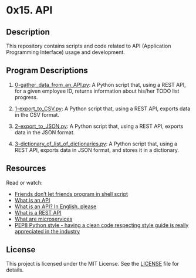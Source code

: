 # 0x15. API

## Description
This repository contains scripts and code related to API (Application Programming Interface) usage and development.

## Program Descriptions

1. [0-gather_data_from_an_API.py](https://github.com/iakev/alx-system_engineering-devops/blob/main/0x15-api/0-gather_data_from_an_API.py): A Python script that, using a REST API, for a given employee ID, returns information about his/her TODO list progress.

2. [1-export_to_CSV.py](https://github.com/iakev/alx-system_engineering_devops/blob/main/0x15-api/1-export_to_CSV.py): A Python script that, using a REST API, exports data in the CSV format.

3. [2-export_to_JSON.py](https://github.com/iakev/alx-system_engineering_devops/blob/main/0x15-api/2-export_to_JSON.py): A Python script that, using a REST API, exports data in the JSON format.

4. [3-dictionary_of_list_of_dictionaries.py](https://github.com/iakev/alx-system_engineering_devops/blob/main/0x15-api/3-dictionary_of_list_of_dictionaries.py): A Python script that, using a REST API, exports data in JSON format, and stores it in a dictionary.

## Resources
Read or watch:

- [Friends don’t let friends program in shell script](https://www.turnkeylinux.org/blog/friends-dont-let-friends-program-shell-script)
- [What is an API](https://www.webopedia.com/definitions/api/)
- [What is an API? In English, please](https://www.freecodecamp.org/news/what-is-an-api-in-english-please-b880a3214a82/)
- [What is a REST API](https://www.sitepoint.com/rest-api/)
- [What are microservices](https://smartbear.com/learn/api-design/microservices/)
- [PEP8 Python style - having a clean code respecting style guide is really appreciated in the industry](https://pep8.org/)

## License
This project is licensed under the MIT License. See the [LICENSE](https://github.com/iakev/alx-system_engineering-devops/blob/main/LICENSE) file for details.
